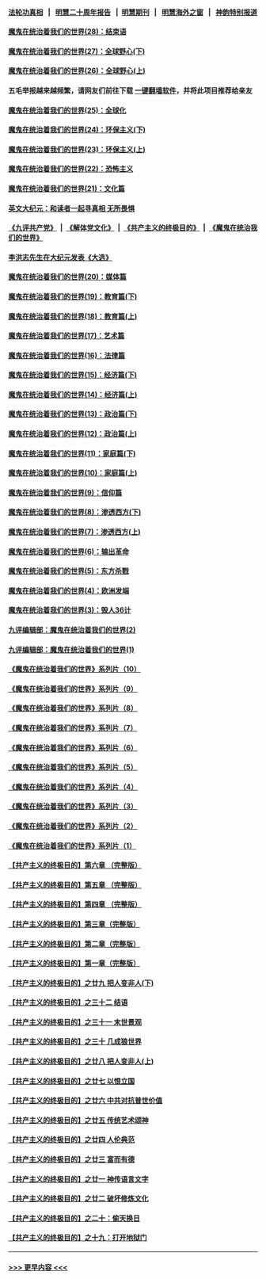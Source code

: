#### [法轮功真相](https://github.com/gfw-breaker/truth/blob/master/README.md?t=0) &nbsp;&nbsp;|&nbsp;&nbsp; [明慧二十周年报告](https://github.com/gfw-breaker/mh-reports/blob/master/README.md?t=0) &nbsp;&nbsp;|&nbsp;&nbsp;[明慧期刊](https://github.com/gfw-breaker/mh-qikan) &nbsp;&nbsp;|&nbsp;&nbsp; [明慧海外之窗](https://github.com/gfw-breaker/mh-news/blob/master/README.md?t=0) &nbsp;&nbsp;|&nbsp;&nbsp; [神韵特别报道](https://github.com/gfw-breaker/mh-news/blob/master/shenyun.md?t=0)
#### [魔鬼在统治着我们的世界(28)：结束语](../pages/nsc422/n10936246.md?t=07152151) 
#### [魔鬼在统治着我们的世界(27)：全球野心(下)](../pages/nsc422/n10928319.md?t=07152151) 
#### [魔鬼在统治着我们的世界(26)：全球野心(上)](../pages/nsc422/n10900318.md?t=07152151) 
#### 五毛举报越来越频繁，请网友们前往下载 [一键翻墙软件](https://github.com/gfw-breaker/ssr-accounts)，并将此项目推荐给亲友
#### [魔鬼在统治着我们的世界(25)：全球化](../pages/nsc422/n10788205.md?t=07152151) 
#### [魔鬼在统治着我们的世界(24)：环保主义(下)](../pages/nsc422/n10695307.md?t=07152151) 
#### [魔鬼在统治着我们的世界(23)：环保主义(上)](../pages/nsc422/n10688613.md?t=07152151) 
#### [魔鬼在统治着我们的世界(22)：恐怖主义](../pages/nsc422/n10614727.md?t=07152151) 
#### [魔鬼在统治着我们的世界(21)：文化篇](../pages/nsc422/n10597706.md?t=07152151) 
#### [英文大纪元：和读者一起寻真相 无所畏惧](../pages/nsc422/n12542027.md?t=07152151) 
#### [《九评共产党》](https://github.com/begood0513/9ping.md/blob/master/README.md) &nbsp;|&nbsp; [《解体党文化》](../../../../jtdwh.md/blob/master/README.md)  &nbsp;|&nbsp; [《共产主义的终极目的》](../../../../gczydzjmd.md/blob/master/README.md) &nbsp;|&nbsp; [《魔鬼在统治我们的世界》](../../../../mgztzwmdsj.md/blob/master/README.md) 
#### [李洪志先生在大纪元发表《大选》](../pages/nsc422/n12534746.md?t=07152151) 
#### [魔鬼在统治着我们的世界(20)：媒体篇](../pages/nsc422/n10586579.md?t=07152151) 
#### [魔鬼在统治着我们的世界(19)：教育篇(下)](../pages/nsc422/n10564808.md?t=07152151) 
#### [魔鬼在统治着我们的世界(18)：教育篇(上)](../pages/nsc422/n10526970.md?t=07152151) 
#### [魔鬼在统治着我们的世界(17)：艺术篇](../pages/nsc422/n10499093.md?t=07152151) 
#### [魔鬼在统治着我们的世界(16)：法律篇](../pages/nsc422/n10485969.md?t=07152151) 
#### [魔鬼在统治着我们的世界(15)：经济篇(下)](../pages/nsc422/n10469975.md?t=07152151) 
#### [魔鬼在统治着我们的世界(14)：经济篇(上)](../pages/nsc422/n10457370.md?t=07152151) 
#### [魔鬼在统治着我们的世界(13)：政治篇(下)](../pages/nsc422/n10448270.md?t=07152151) 
#### [魔鬼在统治着我们的世界(12)：政治篇(上)](../pages/nsc422/n10444576.md?t=07152151) 
#### [魔鬼在统治着我们的世界(11)：家庭篇(下)](../pages/nsc422/n10440961.md?t=07152151) 
#### [魔鬼在统治着我们的世界(10)：家庭篇(上)](../pages/nsc422/n10435448.md?t=07152151) 
#### [魔鬼在统治着我们的世界(9)：信仰篇](../pages/nsc422/n10432159.md?t=07152151) 
#### [魔鬼在统治着我们的世界(8)：渗透西方(下)](../pages/nsc422/n10429603.md?t=07152151) 
#### [魔鬼在统治着我们的世界(7)：渗透西方(上)](../pages/nsc422/n10426013.md?t=07152151) 
#### [魔鬼在统治着我们的世界(6)：输出革命](../pages/nsc422/n10421536.md?t=07152151) 
#### [魔鬼在统治着我们的世界(5)：东方杀戮](../pages/nsc422/n10417707.md?t=07152151) 
#### [魔鬼在统治着我们的世界(4)：欧洲发端](../pages/nsc422/n10414890.md?t=07152151) 
#### [魔鬼在统治着我们的世界(3)：毁人36计](../pages/nsc422/n10411583.md?t=07152151) 
#### [九评编辑部：魔鬼在统治着我们的世界(2)](../pages/nsc422/n10410036.md?t=07152151) 
#### [九评编辑部：魔鬼在统治着我们的世界(1)](../pages/nsc422/n10406825.md?t=07152151) 
#### [《魔鬼在统治着我们的世界》系列片（10）](../pages/nsc422/n12292670.md?t=07152151) 
#### [《魔鬼在统治着我们的世界》系列片（9）](../pages/nsc422/n12290859.md?t=07152151) 
#### [《魔鬼在统治着我们的世界》系列片（8）](../pages/nsc422/n12287445.md?t=07152151) 
#### [《魔鬼在统治着我们的世界》系列片（7）](../pages/nsc422/n12283425.md?t=07152151) 
#### [《魔鬼在统治着我们的世界》系列片（6）](../pages/nsc422/n12282314.md?t=07152151) 
#### [《魔鬼在统治着我们的世界》系列片（5）](../pages/nsc422/n12281419.md?t=07152151) 
#### [《魔鬼在统治着我们的世界》系列片（4）](../pages/nsc422/n12274024.md?t=07152151) 
#### [《魔鬼在统治着我们的世界》系列片（3）](../pages/nsc422/n12271322.md?t=07152151) 
#### [《魔鬼在统治着我们的世界》系列片（2）](../pages/nsc422/n12269049.md?t=07152151) 
#### [《魔鬼在统治着我们的世界》系列片（1）](../pages/nsc422/n12267575.md?t=07152151) 
#### [【共产主义的终极目的】第六章 （完整版）](../pages/nsc422/n11428913.md?t=07152151) 
#### [【共产主义的终极目的】第五章 （完整版）](../pages/nsc422/n11428912.md?t=07152151) 
#### [【共产主义的终极目的】第四章 （完整版）](../pages/nsc422/n11428907.md?t=07152151) 
#### [【共产主义的终极目的】第三章（完整版）](../pages/nsc422/n11428848.md?t=07152151) 
#### [【共产主义的终极目的】第二章（完整版）](../pages/nsc422/n11428831.md?t=07152151) 
#### [【共产主义的终极目的】第一章（完整版）](../pages/nsc422/n11417651.md?t=07152151) 
#### [【共产主义的终极目的】之廿九 把人变非人(下)](../pages/nsc422/n11344140.md?t=07152151) 
#### [【共产主义的终极目的】之三十二 结语](../pages/nsc422/n11360535.md?t=07152151) 
#### [【共产主义的终极目的】之三十一 末世景观](../pages/nsc422/n11351129.md?t=07152151) 
#### [【共产主义的终极目的】之三十 几成狼世界](../pages/nsc422/n11348280.md?t=07152151) 
#### [【共产主义的终极目的】之廿八 把人变非人(上)](../pages/nsc422/n11340492.md?t=07152151) 
#### [【共产主义的终极目的】之廿七 以恨立国](../pages/nsc422/n11336944.md?t=07152151) 
#### [【共产主义的终极目的】之廿六 中共对抗普世价值](../pages/nsc422/n11324785.md?t=07152151) 
#### [【共产主义的终极目的】之廿五 传统艺术颂神](../pages/nsc422/n11296396.md?t=07152151) 
#### [【共产主义的终极目的】之廿四 人伦典范](../pages/nsc422/n11296397.md?t=07152151) 
#### [【共产主义的终极目的】之廿三 富而有德](../pages/nsc422/n11283598.md?t=07152151) 
#### [【共产主义的终极目的】之廿一 神传语言文字](../pages/nsc422/n11263265.md?t=07152151) 
#### [【共产主义的终极目的】之廿二 破坏修炼文化](../pages/nsc422/n11245728.md?t=07152151) 
#### [【共产主义的终极目的】之二十：偷天换日](../pages/nsc422/n11238846.md?t=07152151) 
#### [【共产主义的终极目的】之十九：打开地狱门](../pages/nsc422/n11206376.md?t=07152151) 

----
#### [ >>> 更早内容 <<< ](../indexes/nsc422-earlier.md)
